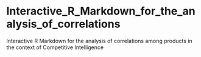 # Interactive_R_Markdown_for_the_analysis_of_correlations
Interactive R Markdown for the analysis of correlations among products in the context of Competitive Intelligence
